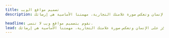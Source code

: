 ```yaml
---
title: تصميم مواقع الويب
description: أكثر من مواقع الويب، نقوم بتصميم وابتكار تجارب رقمية تركز على الإنسان وتعكس صورة علامتك التجارية، مهمتنا الأساسية هي إرضائك!

headline: نقوم بتصميم مواقع ويب لا تنسى.
lead: أكثر من مواقع الويب، نقوم بتصميم وابتكار تجارب رقمية تركز على الإنسان وتعكس صورة علامتك التجارية، مهمتنا الأساسية هي إرضائك!
---
```

